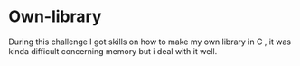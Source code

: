 # Own-library
During this challenge I got skills on how to make my own library in C , it was kinda difficult concerning memory but i deal with it well.
